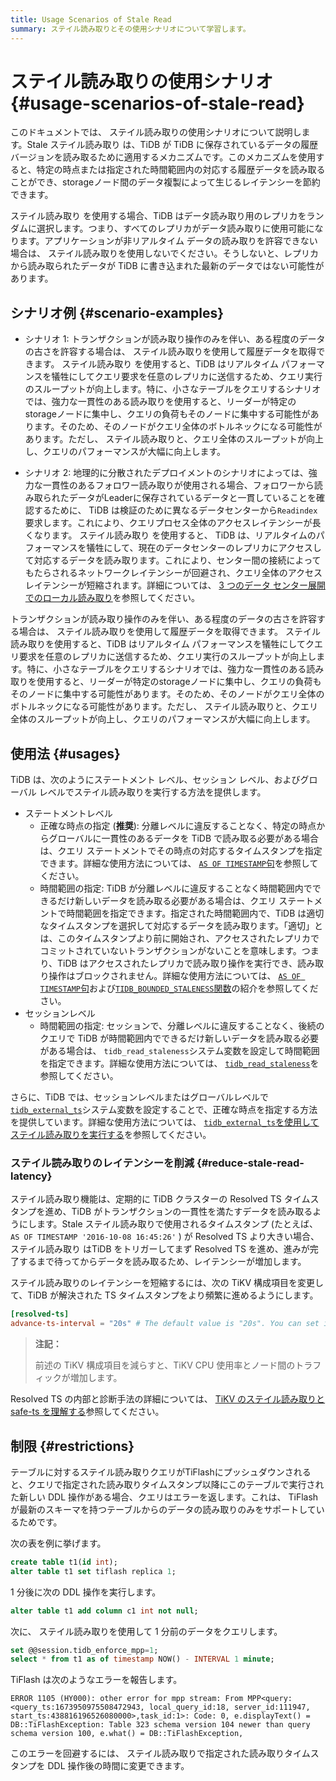 ```yaml
---
title: Usage Scenarios of Stale Read
summary: ステイル読み取りとその使用シナリオについて学習します。
---
```


# ステイル読み取りの使用シナリオ {#usage-scenarios-of-stale-read}

このドキュメントでは、 ステイル読み取りの使用シナリオについて説明します。Stale ステイル読み取り は、TiDB が TiDB に保存されているデータの履歴バージョンを読み取るために適用するメカニズムです。このメカニズムを使用すると、特定の時点または指定された時間範囲内の対応する履歴データを読み取ることができ、storageノード間のデータ複製によって生じるレイテンシーを節約できます。

ステイル読み取り を使用する場合、TiDB はデータ読み取り用のレプリカをランダムに選択します。つまり、すべてのレプリカがデータ読み取りに使用可能になります。アプリケーションが非リアルタイム データの読み取りを許容できない場合は、 ステイル読み取りを使用しないでください。そうしないと、レプリカから読み取られたデータが TiDB に書き込まれた最新のデータではない可能性があります。

## シナリオ例 {#scenario-examples}

<CustomContent platform="tidb">

-   シナリオ 1: トランザクションが読み取り操作のみを伴い、ある程度のデータの古さを許容する場合は、 ステイル読み取りを使用して履歴データを取得できます。 ステイル読み取り を使用すると、TiDB はリアルタイム パフォーマンスを犠牲にしてクエリ要求を任意のレプリカに送信するため、クエリ実行のスループットが向上します。特に、小さなテーブルをクエリするシナリオでは、強力な一貫性のある読み取りを使用すると、リーダーが特定のstorageノードに集中し、クエリの負荷もそのノードに集中する可能性があります。そのため、そのノードがクエリ全体のボトルネックになる可能性があります。ただし、 ステイル読み取りと、クエリ全体のスループットが向上し、クエリのパフォーマンスが大幅に向上します。

-   シナリオ 2: 地理的に分散されたデプロイメントのシナリオによっては、強力な一貫性のあるフォロワー読み取りが使用される場合、フォロワーから読み取られたデータがLeaderに保存されているデータと一貫していることを確認するために、 TiDB は検証のために異なるデータセンターから`Readindex`要求します。これにより、クエリプロセス全体のアクセスレイテンシーが長くなります。 ステイル読み取り を使用すると、 TiDB は、リアルタイムのパフォーマンスを犠牲にして、現在のデータセンターのレプリカにアクセスして対応するデータを読み取ります。これにより、センター間の接続によってもたらされるネットワークレイテンシーが回避され、クエリ全体のアクセスレイテンシーが短縮されます。詳細については、 [3 つのデータ センター展開でのローカル読み取り](/best-practices/three-dc-local-read.md)を参照してください。

</CustomContent>

<CustomContent platform="tidb-cloud">

トランザクションが読み取り操作のみを伴い、ある程度のデータの古さを許容する場合は、 ステイル読み取りを使用して履歴データを取得できます。 ステイル読み取りを使用すると、TiDB はリアルタイム パフォーマンスを犠牲にしてクエリ要求を任意のレプリカに送信するため、クエリ実行のスループットが向上します。特に、小さなテーブルをクエリするシナリオでは、強力な一貫性のある読み取りを使用すると、リーダーが特定のstorageノードに集中し、クエリの負荷もそのノードに集中する可能性があります。そのため、そのノードがクエリ全体のボトルネックになる可能性があります。ただし、 ステイル読み取りと、クエリ全体のスループットが向上し、クエリのパフォーマンスが大幅に向上します。

</CustomContent>

## 使用法 {#usages}

TiDB は、次のようにステートメント レベル、セッション レベル、およびグローバル レベルでステイル読み取りを実行する方法を提供します。

-   ステートメントレベル
    -   正確な時点の指定 (**推奨**): 分離レベルに違反することなく、特定の時点からグローバルに一貫性のあるデータを TiDB で読み取る必要がある場合は、クエリ ステートメントでその時点の対応するタイムスタンプを指定できます。詳細な使用方法については、 [`AS OF TIMESTAMP`句](/as-of-timestamp.md#syntax)を参照してください。
    -   時間範囲の指定: TiDB が分離レベルに違反することなく時間範囲内でできるだけ新しいデータを読み取る必要がある場合は、クエリ ステートメントで時間範囲を指定できます。指定された時間範囲内で、TiDB は適切なタイムスタンプを選択して対応するデータを読み取ります。「適切」とは、このタイムスタンプより前に開始され、アクセスされたレプリカでコミットされていないトランザクションがないことを意味します。つまり、TiDB はアクセスされたレプリカで読み取り操作を実行でき、読み取り操作はブロックされません。詳細な使用方法については、 [`AS OF TIMESTAMP`句](/as-of-timestamp.md#syntax)および[`TIDB_BOUNDED_STALENESS`関数](/as-of-timestamp.md#syntax)の紹介を参照してください。
-   セッションレベル
    -   時間範囲の指定: セッションで、分離レベルに違反することなく、後続のクエリで TiDB が時間範囲内でできるだけ新しいデータを読み取る必要がある場合は、 `tidb_read_staleness`システム変数を設定して時間範囲を指定できます。詳細な使用方法については、 [`tidb_read_staleness`](/tidb-read-staleness.md)を参照してください。

さらに、TiDB では、セッションレベルまたはグローバルレベルで[`tidb_external_ts`](/system-variables.md#tidb_external_ts-new-in-v640)システム変数を設定することで、正確な時点を指定する方法を提供しています。詳細な使用方法については、 [`tidb_external_ts`を使用してステイル読み取りを実行する](/tidb-external-ts.md)を参照してください。

### ステイル読み取りのレイテンシーを削減 {#reduce-stale-read-latency}

ステイル読み取り機能は、定期的に TiDB クラスターの Resolved TS タイムスタンプを進め、TiDB がトランザクションの一貫性を満たすデータを読み取るようにします。Stale ステイル読み取りで使用されるタイムスタンプ (たとえば、 `AS OF TIMESTAMP '2016-10-08 16:45:26'` ) が Resolved TS より大きい場合、 ステイル読み取り はTiDB をトリガーしてまず Resolved TS を進め、進みが完了するまで待ってからデータを読み取るため、レイテンシーが増加します。

ステイル読み取りのレイテンシーを短縮するには、次の TiKV 構成項目を変更して、TiDB が解決された TS タイムスタンプをより頻繁に進めるようにします。

```toml
[resolved-ts]
advance-ts-interval = "20s" # The default value is "20s". You can set it to a smaller value such as "1s" to advance the Resolved TS timestamp more frequently.
```

> **注記：**
>
> 前述の TiKV 構成項目を減らすと、TiKV CPU 使用率とノード間のトラフィックが増加します。

<CustomContent platform="tidb">

Resolved TS の内部と診断手法の詳細については、 [TiKV のステイル読み取りと safe-ts を理解する](/troubleshoot-stale-read.md)参照してください。

</CustomContent>

## 制限 {#restrictions}

テーブルに対するステイル読み取りクエリがTiFlashにプッシュダウンされると、クエリで指定された読み取りタイムスタンプ以降にこのテーブルで実行された新しい DDL 操作がある場合、クエリはエラーを返します。これは、 TiFlash が最新のスキーマを持つテーブルからのデータの読み取りのみをサポートしているためです。

次の表を例に挙げます。

```sql
create table t1(id int);
alter table t1 set tiflash replica 1;
```

1 分後に次の DDL 操作を実行します。

```sql
alter table t1 add column c1 int not null;
```

次に、 ステイル読み取りを使用して 1 分前のデータをクエリします。

```sql
set @@session.tidb_enforce_mpp=1;
select * from t1 as of timestamp NOW() - INTERVAL 1 minute;
```

TiFlash は次のようなエラーを報告します。

    ERROR 1105 (HY000): other error for mpp stream: From MPP<query:<query_ts:1673950975508472943, local_query_id:18, server_id:111947, start_ts:438816196526080000>,task_id:1>: Code: 0, e.displayText() = DB::TiFlashException: Table 323 schema version 104 newer than query schema version 100, e.what() = DB::TiFlashException,

このエラーを回避するには、 ステイル読み取りで指定された読み取りタイムスタンプを DDL 操作後の時間に変更できます。
